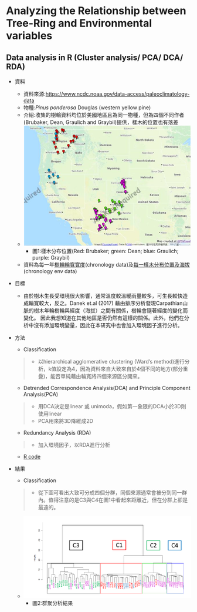 # Analyzing the Relationship between Tree-Ring and Environmental variables
## Data analysis in R (Cluster analysis/ PCA/ DCA/ RDA)
 * 資料
    * 資料來源:<https://www.ncdc.noaa.gov/data-access/paleoclimatology-data>
    * 物種:*Pinus ponderosa* Douglas (western yellow pine)
    * 介紹:收集的樹輪資料均位於美國地區且為同一物種，但為四個不同作者(Brubaker, Dean, Graulich and Graybil)提供，樣木的位置也有落差
    * ![樣木分布位置](https://github.com/a10293499/TreeRing-and-environmental-variables/blob/main/%E6%A8%A3%E6%9C%A8%E5%88%86%E5%B8%83.PNG)
       * 圖1:樣木分布位置(Red: Brubaker; green: Dean; blue: Graulich; purple: Graybil)
    * 資料為每一年[樹輪輪寬寬度](https://github.com/a10293499/TreeRing-and-environmental-variables/blob/main/chronology%20data.csv)(chronology data)及[每一樣木分布位置及海拔](https://github.com/a10293499/TreeRing-and-environmental-variables/blob/main/chronology%20env%20data.csv)(chronology env data)
 * 目標
    * 由於樹木生長受環境很大影響，通常溫度較溫暖雨量較多，可生長較快造成輪寬較大，反之。Danek et.al (2017) 藉由排序分析發現Carpathian山脈的樹木年輪樹輪與經度（海拔）之間有關係，樹輪會隨著經度的變化而變化。  因此我想知道在其他地區是否仍然有這樣的關係。此外，他們在分析中沒有添加環境變量，因此在本研究中也會加入環境因子進行分析。
    

 * 方法
    * Classification
    > - 以hierarchical agglomerative clustering (Ward’s method)進行分析，k值設定為4，因為資料來自大致來自於4個不同的地方(部分重疊)，能否單純藉由輪寬將四個來源區分開來。
    * Detrended Correspondence Analysis(DCA) and Principle Component Analysis(PCA)
    > -  用DCA決定是linear 或 unimoda，假如第一象限的DCA小於3D則使用linear
    > -  PCA用來將3D降維成2D
    * Redundancy Analysis (RDA)
    > - 加入環境因子，以RDA進行分析
    * [R code](https://github.com/a10293499/TreeRing-and-environmental-variables/blob/main/Classification%20and%20Ordination%20analysis)


 * 結果
   * Classification
   > - 從下圖可看出大致可分成四個分群，同個來源通常會被分到同一群內。值得注意的是C3與C4在圖1中看起來距離近，但在分群上卻是最遠的。
   * ![classification](https://github.com/a10293499/TreeRing-and-environmental-variables/blob/main/classification.PNG)
      * 圖2:群聚分析結果
